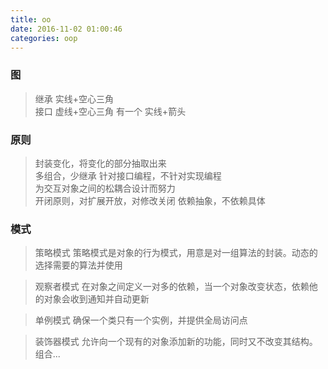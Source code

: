 ```yaml
---
title: oo
date: 2016-11-02 01:00:46
categories: oop
---
```

### 图
> 继承  实线+空心三角  
  接口  虚线+空心三角
  有一个 实线+箭头

### 原则
>封装变化，将变化的部分抽取出来  
 多组合，少继承
 针对接口编程，不针对实现编程  
 为交互对象之间的松耦合设计而努力  
 开闭原则，对扩展开放，对修改关闭
 依赖抽象，不依赖具体
 


### 模式
>策略模式 策略模式是对象的行为模式，用意是对一组算法的封装。动态的选择需要的算法并使用

>观察者模式 在对象之间定义一对多的依赖，当一个对象改变状态，依赖他的对象会收到通知并自动更新

>单例模式  确保一个类只有一个实例，并提供全局访问点

>装饰器模式 允许向一个现有的对象添加新的功能，同时又不改变其结构。组合...  